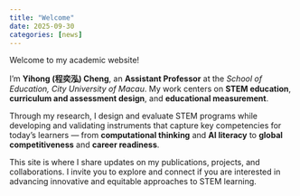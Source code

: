 ```yaml
---
title: "Welcome"
date: 2025-09-30
categories: [news]
---
```


Welcome to my academic website!  

I’m **Yihong (程奕泓) Cheng**, an **Assistant Professor** at the *School of Education, City University of Macau*. My work centers on **STEM education**, **curriculum and assessment design**, and **educational measurement**.  

Through my research, I design and evaluate STEM programs while developing and validating instruments that capture key competencies for today’s learners — from **computational thinking** and **AI literacy** to **global competitiveness** and **career readiness**.  

This site is where I share updates on my publications, projects, and collaborations. I invite you to explore and connect if you are interested in advancing innovative and equitable approaches to STEM learning.  

